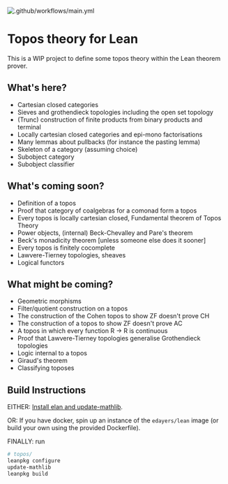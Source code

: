 ![.github/workflows/main.yml](https://github.com/b-mehta/topos/workflows/.github/workflows/main.yml/badge.svg)

# Topos theory for Lean

This is a WIP project to define some topos theory within the Lean theorem prover.

## What's here?
- Cartesian closed categories
- Sieves and grothendieck topologies including the open set topology
- (Trunc) construction of finite products from binary products and terminal
- Locally cartesian closed categories and epi-mono factorisations
- Many lemmas about pullbacks (for instance the pasting lemma)
- Skeleton of a category (assuming choice)
- Subobject category
- Subobject classifier

## What's coming soon?
- Definition of a topos
- Proof that category of coalgebras for a comonad form a topos
- Every topos is locally cartesian closed, Fundamental theorem of Topos Theory
- Power objects, (internal) Beck-Chevalley and Pare's theorem
- Beck's monadicity theorem [unless someone else does it sooner]
- Every topos is finitely cocomplete
- Lawvere-Tierney topologies, sheaves
- Logical functors

## What might be coming?
- Geometric morphisms
- Filter/quotient construction on a topos
- The construction of the Cohen topos to show ZF doesn't prove CH
- The construction of a topos to show ZF doesn't prove AC
- A topos in which every function R -> R is continuous
- Proof that Lawvere-Tierney topologies generalise Grothendieck topologies
- Logic internal to a topos
- Giraud's theorem
- Classifying toposes

## Build Instructions

EITHER:
[Install elan and update-mathlib](https://github.com/leanprover-community/mathlib/tree/master/docs/install).

OR:
If you have docker, spin up an instance of the `edayers/lean` image (or build your own using the provided Dockerfile).

FINALLY:
run
``` sh
# topos/
leanpkg configure
update-mathlib
leanpkg build
```
